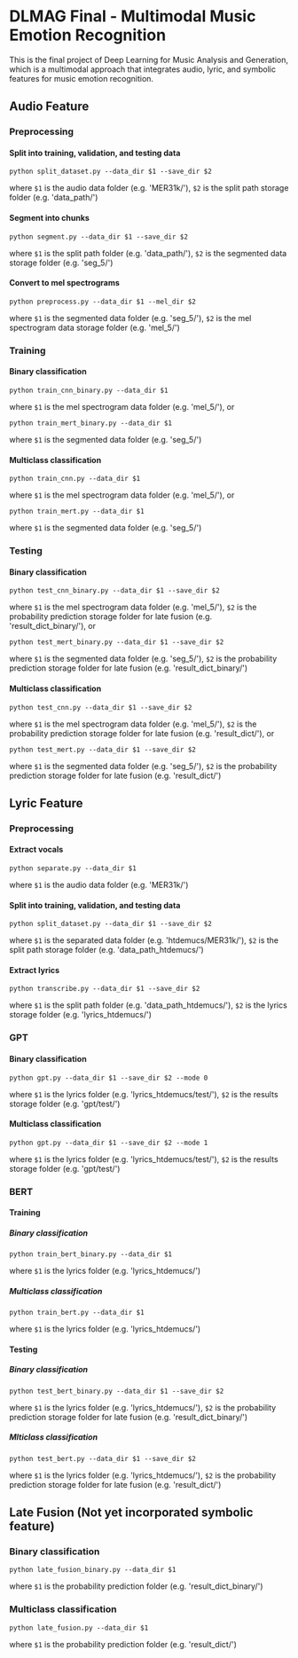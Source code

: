 # DLMAG Final - Multimodal Music Emotion Recognition
This is the final project of Deep Learning for Music Analysis and Generation, which is a multimodal approach that integrates audio, lyric, and symbolic features for music emotion recognition.


## Audio Feature

### Preprocessing

#### Split into training, validation, and testing data
```
python split_dataset.py --data_dir $1 --save_dir $2
```
where `$1` is the audio data folder (e.g. 'MER31k/'), `$2` is the split path storage folder (e.g. 'data_path/')

#### Segment into chunks
```
python segment.py --data_dir $1 --save_dir $2
```
where `$1` is the split path folder (e.g. 'data_path/'), `$2` is the segmented data storage folder (e.g. 'seg_5/')

#### Convert to mel spectrograms
```
python preprocess.py --data_dir $1 --mel_dir $2
```
where `$1` is the segmented data folder (e.g. 'seg_5/'), `$2` is the mel spectrogram data storage folder (e.g. 'mel_5/')

### Training

#### Binary classification
```
python train_cnn_binary.py --data_dir $1
```
where `$1` is the mel spectrogram data folder (e.g. 'mel_5/'), or
```
python train_mert_binary.py --data_dir $1
```
where `$1` is the segmented data folder (e.g. 'seg_5/')

#### Multiclass classification
```
python train_cnn.py --data_dir $1
```
where `$1` is the mel spectrogram data folder (e.g. 'mel_5/'), or
```
python train_mert.py --data_dir $1
```
where `$1` is the segmented data folder (e.g. 'seg_5/')

### Testing

#### Binary classification
```
python test_cnn_binary.py --data_dir $1 --save_dir $2
```
where `$1` is the mel spectrogram data folder (e.g. 'mel_5/'), `$2` is the probability prediction storage folder for late fusion (e.g. 'result_dict_binary/'), or
```
python test_mert_binary.py --data_dir $1 --save_dir $2
```
where `$1` is the segmented data folder (e.g. 'seg_5/'), `$2` is the probability prediction storage folder for late fusion (e.g. 'result_dict_binary/')

#### Multiclass classification
```
python test_cnn.py --data_dir $1 --save_dir $2
```
where `$1` is the mel spectrogram data folder (e.g. 'mel_5/'), `$2` is the probability prediction storage folder for late fusion (e.g. 'result_dict/'), or
```
python test_mert.py --data_dir $1 --save_dir $2
```
where `$1` is the segmented data folder (e.g. 'seg_5/'), `$2` is the probability prediction storage folder for late fusion (e.g. 'result_dict/')


## Lyric Feature

### Preprocessing

#### Extract vocals
```
python separate.py --data_dir $1
```
where `$1` is the audio data folder (e.g. 'MER31k/')

#### Split into training, validation, and testing data
```
python split_dataset.py --data_dir $1 --save_dir $2
```
where `$1` is the separated data folder (e.g. 'htdemucs/MER31k/'), `$2` is the split path storage folder (e.g. 'data_path_htdemucs/')

#### Extract lyrics
```
python transcribe.py --data_dir $1 --save_dir $2
```
where `$1` is the split path folder (e.g. 'data_path_htdemucs/'), `$2` is the lyrics storage folder (e.g. 'lyrics_htdemucs/')

### GPT

#### Binary classification
```
python gpt.py --data_dir $1 --save_dir $2 --mode 0
```
where `$1` is the lyrics folder (e.g. 'lyrics_htdemucs/test/'), `$2` is the results storage folder (e.g. 'gpt/test/')

#### Multiclass classification
```
python gpt.py --data_dir $1 --save_dir $2 --mode 1
```
where `$1` is the lyrics folder (e.g. 'lyrics_htdemucs/test/'), `$2` is the results storage folder (e.g. 'gpt/test/')

### BERT

#### Training

##### Binary classification
```
python train_bert_binary.py --data_dir $1
```
where `$1` is the lyrics folder (e.g. 'lyrics_htdemucs/')

##### Multiclass classification
```
python train_bert.py --data_dir $1
```
where `$1` is the lyrics folder (e.g. 'lyrics_htdemucs/')

#### Testing

##### Binary classification
```
python test_bert_binary.py --data_dir $1 --save_dir $2
```
where `$1` is the lyrics folder (e.g. 'lyrics_htdemucs/'), `$2` is the probability prediction storage folder for late fusion (e.g. 'result_dict_binary/')

##### Mlticlass classification
```
python test_bert.py --data_dir $1 --save_dir $2
```
where `$1` is the lyrics folder (e.g. 'lyrics_htdemucs/'), `$2` is the probability prediction storage folder for late fusion (e.g. 'result_dict/')


## Late Fusion (Not yet incorporated symbolic feature)

### Binary classification
```
python late_fusion_binary.py --data_dir $1
```
where `$1` is the probability prediction folder (e.g. 'result_dict_binary/')

### Multiclass classification
```
python late_fusion.py --data_dir $1
```
where `$1` is the probability prediction folder (e.g. 'result_dict/')
